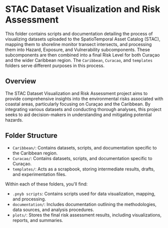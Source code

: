 # STAC Dataset Visualization and Risk Assessment

This folder contains scripts and documentation detailing the process of visualizing datasets uploaded to the SpatioTemporal Asset Catalog (STAC), mapping them to shoreline monitor transect intersects, and processing them into Hazard, Exposure, and Vulnerability subcomponents. These subcomponents are then combined into a final Risk Level for both Curaçao and the wider Caribbean region. The `Caribbean`, `Curacao`, and `templates` folders serve different purposes in this process.

## Overview

The STAC Dataset Visualization and Risk Assessment project aims to provide comprehensive insights into the environmental risks associated with coastal areas, particularly focusing on Curaçao and the Caribbean. By integrating various datasets and conducting thorough analyses, this project seeks to aid decision-makers in understanding and mitigating potential hazards.

## Folder Structure

- `Caribbean/`: Contains datasets, scripts, and documentation specific to the Caribbean region.
- `Curacao/`: Contains datasets, scripts, and documentation specific to Curaçao.
- `templates/`: Acts as a scrapbook, storing intermediate results, drafts, and experimentation files.

Within each of these folders, you'll find:

- `.pnyb scripts`: Contains scripts used for data visualization, mapping, and processing.
- `documentation/`: Includes documentation outlining the methodologies, data sources, and analysis procedures.
- `plots/`: Stores the final risk assessment results, including visualizations, reports, and summaries.

